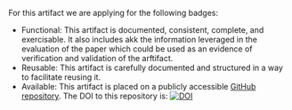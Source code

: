 For this artifact we are applying for the following badges:
* Functional: This artifact is documented, consistent, complete, and exercisable. It also includes akk the information leveraged in the evaluation of the paper which could be used as an evidence of verification and validation of the arftifact.
* Reusable: This artifact is carefully documented and structured in a way to facilitate reusing it.
* Available: This artifact is placed on a publicly accessible [GitHub repository](https://github.com/negarq/darcy-artifact). 
 The DOI to this repository is: [![DOI](https://zenodo.org/badge/DOI/10.5281/zenodo.2550901.svg)](https://doi.org/10.5281/zenodo.2550901)
